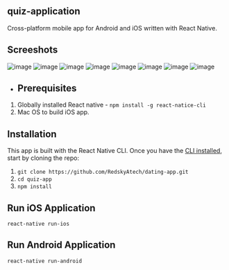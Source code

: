 ## quiz-application
Cross-platform mobile app for Android and iOS written with React Native.

## Screeshots
![image](./src/quiz1.jpeg)
![image](./src/quiz2.jpeg)
![image](./src/quiz3.jpeg)
![image](./src/quiz4.jpeg)
![image](./src/quiz6.jpeg)
![image](./src/quiz7.jpeg)
![image](./src/quiz8.jpeg)
![image](./src/quiz11.jpeg)

* ## Prerequisites
1. Globally installed React native  - `npm install -g react-natice-cli`
2. Mac OS to build iOS app.

## Installation
This app is built with the React Native CLI. Once you have the [CLI installed](https://docs.reactnative.org/start/quick-setup), start by cloning the repo:
1. `git clone https://github.com/RedskyAtech/dating-app.git`
2. `cd quiz-app`
3. `npm install` 



## Run iOS Application
`react-native run-ios` 

## Run Android Application
`react-native run-android`


    

